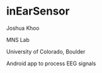 # inEarSensor

Joshua Khoo

MNS Lab

University of Colorado, Boulder

Android app to process EEG signals
